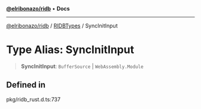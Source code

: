 [**@elribonazo/ridb**](../../../README.md) • **Docs**

***

[@elribonazo/ridb](../../../README.md) / [RIDBTypes](../README.md) / SyncInitInput

# Type Alias: SyncInitInput

> **SyncInitInput**: `BufferSource` \| `WebAssembly.Module`

## Defined in

pkg/ridb\_rust.d.ts:737
